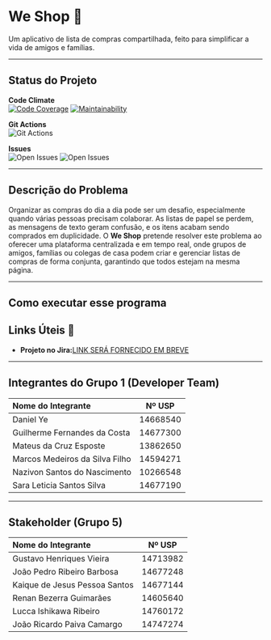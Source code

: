 # We Shop 🛒

Um aplicativo de lista de compras compartilhada, feito para simplificar a vida de amigos e famílias.

---

## Status do Projeto

**Code Climate**
<br>
[![Code Coverage](https://qlty.sh/gh/Guilherme-Fernandes-da-Costa/projects/ESI_2024/coverage.svg)](https://qlty.sh/gh/Guilherme-Fernandes-da-Costa/projects/ESI_2024)
[![Maintainability](https://qlty.sh/gh/Guilherme-Fernandes-da-Costa/projects/ESI_2024/maintainability.svg)](https://qlty.sh/gh/Guilherme-Fernandes-da-Costa/projects/ESI_2024)
<br>

**Git Actions**
<br>
![Git Actions](https://github.com/Guilherme-Fernandes-da-Costa/ESI_2024/actions/workflows/blank.yml/badge.svg)
<br>

**Issues**
<br>
![Open Issues](https://img.shields.io/github/last-commit/Guilherme-Fernandes-da-Costa/ESI_2024)
![Open Issues](https://img.shields.io/github/issues/Guilherme-Fernandes-da-Costa/ESI_2024)

---

## Descrição do Problema

Organizar as compras do dia a dia pode ser um desafio, especialmente quando várias pessoas precisam colaborar. As listas de papel se perdem, as mensagens de texto geram confusão, e os itens acabam sendo comprados em duplicidade.
O **We Shop** pretende resolver este problema ao oferecer uma plataforma centralizada e em tempo real, onde grupos de amigos, famílias ou colegas de casa podem criar e gerenciar listas de compras de forma conjunta, garantindo que todos estejam na mesma página.

---

## Como executar esse programa

## Links Úteis 🔗

* **Projeto no Jira:**[LINK SERÁ FORNECIDO EM BREVE](https://matesp8624.atlassian.net/jira/software/projects/ESI/boards/2?atlOrigin=eyJpIjoiYzNmMDY2MDAyZTEyNGE3YmJlMjgyY2U0NzExY2E3MWIiLCJwIjoiaiJ9)

---

## Integrantes do Grupo 1 (Developer Team)

| Nome do Integrante | Nº USP |
| :--- | :---: |
| Daniel Ye | 14668540 |
| Guilherme Fernandes da Costa | 14677300 |
| Mateus da Cruz Esposte | 13862650 |
| Marcos Medeiros da Silva Filho | 14594271 |
| Nazivon Santos do Nascimento | 10266548 | 
| Sara Leticia Santos Silva  | 14677190 |

---

## Stakeholder (Grupo 5)

| Nome do Integrante | Nº USP |
| :--- | :---: |
| Gustavo Henriques Vieira | 14713982 |
| João Pedro Ribeiro Barbosa | 14677248 |
| Kaique de Jesus Pessoa Santos | 14677144 |
| Renan Bezerra Guimarães | 14605640 |
| Lucca Ishikawa Ribeiro | 14760172 |
| João Ricardo Paiva Camargo | 14747274 |
